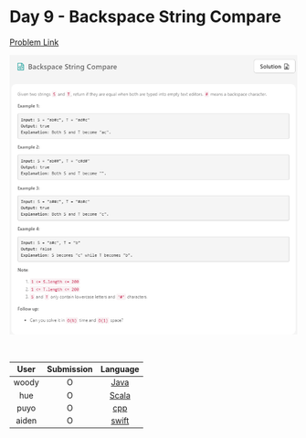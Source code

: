 # Day 9 - Backspace String Compare

[Problem Link](https://leetcode.com/problems/backspace-string-compare/)

![09-backspace-string-compare](../images/09-backspace-string-compare.png)

<br>

User  | Submission | Language
:--:  | :--------: | :-----:
woody | O          | [Java](./woody.md)
hue | O          | [Scala](./hue.scala)
puyo | O          | [cpp](./puyo.cpp)
aiden | O          | [swift](./aiden.swift)
